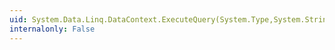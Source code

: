 ```yaml
---
uid: System.Data.Linq.DataContext.ExecuteQuery(System.Type,System.String,System.Object[])
internalonly: False
---
```

